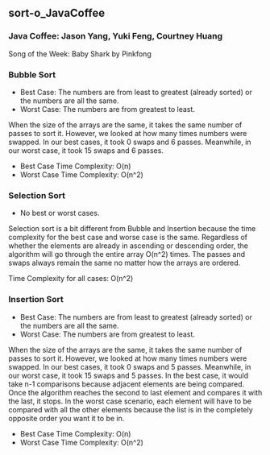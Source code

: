 ## sort-o_JavaCoffee
### Java Coffee: Jason Yang, Yuki Feng, Courtney Huang
Song of the Week: Baby Shark by Pinkfong

### Bubble Sort
  * Best Case: The numbers are from least to greatest (already sorted) or the numbers are all the same.
  * Worst Case: The numbers are from greatest to least.

When the size of the arrays are the same, it takes the same number of passes to
sort it. However, we looked at how many times numbers were swapped. In our best
cases, it took 0 swaps and 6 passes. Meanwhile, in our worst case, it took 15 swaps
and 6 passes.

  * Best Case Time Complexity: O(n)
  * Worst Case Time Complexity: O(n^2)

### Selection Sort
  * No best or worst cases.

Selection sort is a bit different from Bubble and Insertion because the time complexity for the best case and worse case is the same. Regardless of whether the elements are already in ascending or descending order, the algorithm will go through the entire array O(n^2) times. The passes and swaps always remain the same no matter how the arrays are ordered.

Time Complexity for all cases: O(n^2)

### Insertion Sort
  * Best Case: The numbers are from least to greatest (already sorted) or the numbers are all the same.
  * Worst Case: The numbers are from greatest to least.

When the size of the arrays are the same, it takes the same number of passes to sort it. However, we looked at how many times numbers were swapped. In our best cases, it took 0 swaps and 5 passes. Meanwhile, in our worst case, it took 15 swaps and 5 passes. In the best case, it would take n-1 comparisons because adjacent elements are being compared. Once the algorithm reaches the second to last element and compares it with the last, it stops. In the worst case scenario, each element will have to be compared with all the other elements because the list is in the completely opposite order you want it to be in.

  * Best Case Time Complexity: O(n)
  * Worst Case Time Complexity: O(n^2)
